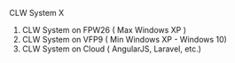CLW System X 
1. CLW System on FPW26 ( Max Windows XP )
2. CLW System on VFP9 ( Min Windows XP - Windows 10)  
3. CLW System on Cloud ( AngularJS, Laravel, etc.) 
